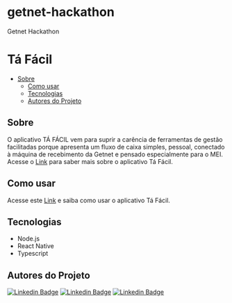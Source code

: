 # getnet-hackathon
Getnet Hackathon

# Tá Fácil 

 * [Sobre](#Sobre)
   * [Como usar](#como-usar)
   * [Tecnologias](#Tecnologias)
   * [Autores do Projeto](#Autores-do-Projeto)


## Sobre

O aplicativo TÁ FÁCIL vem para suprir a carência de ferramentas de gestão facilitadas porque apresenta um fluxo de caixa simples, pessoal, conectado à máquina de recebimento da Getnet e pensado especialmente para o MEI. Acesse o [Link](https://www.youtube.com/watch?v=YAPXlRiD9cE&feature=youtu.be) para saber mais sobre o aplicativo Tá Fácil.

## Como usar

Acesse este [Link](https://youtu.be/kofisOOmkIg) e saiba como usar o aplicativo Tá Fácil.


## Tecnologias

* Node.js
* React Native
* Typescript


## Autores do Projeto

[![Linkedin Badge](https://img.shields.io/badge/-Andréa-red?style=flat-square&logo=Linkedin&logoColor=white&link=https://www.linkedin.com/in/andr%C3%A9a-cristina-biavatti-79811a31/)](https://www.linkedin.com/in/andr%C3%A9a-cristina-biavatti-79811a31/) [![Linkedin Badge](https://img.shields.io/badge/-Diego-black?style=flat-square&logo=Linkedin&logoColor=white&link=https://br.linkedin.com/in/diego-ciuldim-bonagurio-a42940196)](https://br.linkedin.com/in/diego-ciuldim-bonagurio-a42940196) [![Linkedin Badge](https://img.shields.io/badge/-Victor-purple?style=flat-square&logo=Linkedin&logoColor=white&link=https://www.linkedin.com/in/victorpires04/)](https://www.linkedin.com/in/victorpires04/)
